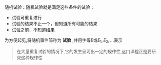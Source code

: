 
随机试验：随机试验就是满足这些条件的试验：
- 试验可重复进行
- 试验的结果不止一个，但知道所有可能的结果
- 试验之前，不知道结果

为方便起见,将随机事件简称为 **试验** ,并用字母$E$或$E_{1},E_{2},...$表示


> 在大量重复试验的情况下,它的发生呈现出一定的规律性,这门课程正是要研究这种规律性
